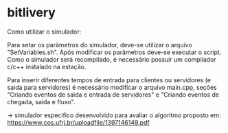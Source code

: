 bitlivery
=========


Como utilizar o simulador:

Para setar os parâmetros do simulador, deve-se utilizar o arquivo "SetVariables.sh".
Após modificar os parâmetros deve-se executar o script. 
Como o simulador será recompilado, é necessário possuir um compilador c/c++ instalado na estação.

Para inserir diferentes tempos de entrada para clientes ou servidores (e saida para servidores) é necessário modificar o arquivo main.cpp, seções "Criando eventos de saida e entrada de servidores" e "Criando eventos de chegada, saida e fluxo".

-> simulador especifico desenvolvido para avaliar o algoritmo proposto em:  https://www.cos.ufrj.br/uploadfile/1397146149.pdf
